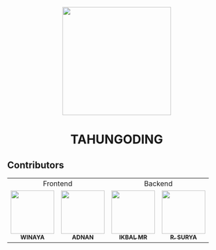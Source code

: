 <p align="center"><img src="public/images/tahu.png" width="250"></p>

# <p align="center"> **TAHU**NGODING </p>

## Contributors

<table>
<tr>
    <td align="center" colspan="2">Frontend</td>
    <td align="center" colspan="2">Backend</td>
</tr>
<tr>
    <td align="center">
        <a href="https://github.com/winayaid">
            <img src="https://avatars.githubusercontent.com/u/60729013?v=4" width="100px;"><br>
            <sub><b>WINAYA</b></sub>
        </a>
    </td>
    <td align="center">
        <a href="https://github.com/kittenstack">
            <img src="public/images/admin_component/tahu_adnan.jpg" width="100px;"><br>
            <sub><b>ADNAN</b></sub>
        </a>
    </td>
    <td align="center">
        <a href="https://github.com/hippies67">
            <img src="public/images/admin_component/tahu_ikbal.jpg" width="100px;"><br>
            <sub><b>IKBAL MR</b></sub>
        </a>
    </td>
    <td align="center">
        <a href="https://github.com/ramdani-surya">
            <img src="public/images/admin_component/tahu_surya.jpg" width="100px;"><br>
            <sub><b>R. SURYA</b></sub>
        </a>
    </td>
</tr>
</table>
